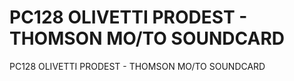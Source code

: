 # PC128 OLIVETTI PRODEST - THOMSON MO/TO SOUNDCARD
PC128 OLIVETTI PRODEST - THOMSON MO/TO SOUNDCARD
